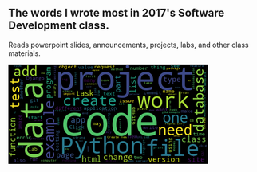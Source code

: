 ## The words I wrote most in 2017's Software Development class.

Reads powerpoint slides, announcements, projects, labs, and other class materials.
 
<img src = 'capstone_words.bmp'>
